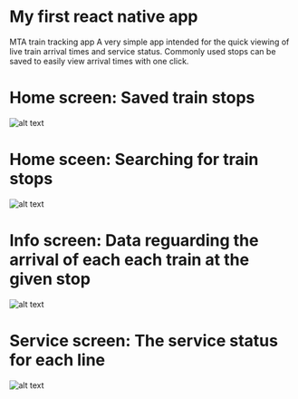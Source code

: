 # My first react native app

MTA train tracking app
A very simple app intended for the quick viewing of live train arrival times and service status. Commonly used stops can be saved to easily view arrival times with one click.

# Home screen: Saved train stops
![alt text](https://github.com/RaymondChoi54/First-React-Native-App/blob/master/screenshots/homeScreen.jpg?raw=true)
# Home sceen: Searching for train stops
![alt text](https://github.com/RaymondChoi54/First-React-Native-App/blob/master/screenshots/homeScreenSearch.jpg?raw=true)
# Info screen: Data reguarding the arrival of each each train at the given stop
![alt text](https://github.com/RaymondChoi54/First-React-Native-App/blob/master/screenshots/infoScreen.jpg?raw=true)
# Service screen: The service status for each line
![alt text](https://github.com/RaymondChoi54/First-React-Native-App/blob/master/screenshots/serviceScreen.jpg?raw=true)
